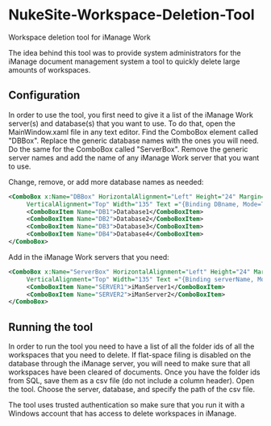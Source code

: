 # NukeSite-Workspace-Deletion-Tool
Workspace deletion tool for iManage Work

The idea behind this tool was to provide system administrators for the iManage document management system a tool to quickly delete large amounts of workspaces. 

## Configuration
In order to use the tool, you first need to give it a list of the iManage Work server(s) and database(s) that you want to use.
To do that, open the MainWindow.xaml file in any text editor. Find the ComboBox element called "DBBox". Replace the generic database names with the ones you will need. Do the same for the ComboBox called "ServerBox". Remove the generic server names and add the name of any iManage Work server that you want to use.

Change, remove, or add more database names as needed:
```xml
<ComboBox x:Name="DBBox" HorizontalAlignment="Left" Height="24" Margin="42,140,0,0" 
     VerticalAlignment="Top" Width="135" Text ="{Binding DBname, Mode=TwoWay}">
     <ComboBoxItem Name="DB1">Database1</ComboBoxItem>
     <ComboBoxItem Name="DB2">Database2</ComboBoxItem>
     <ComboBoxItem Name="DB3">Database3</ComboBoxItem>
     <ComboBoxItem Name="DB4">Database4</ComboBoxItem>
</ComboBox>
```

Add in the iManage Work servers that you need:
```xml
<ComboBox x:Name="ServerBox" HorizontalAlignment="Left" Height="24" Margin="42,82,0,0" 
     VerticalAlignment="Top" Width="135" Text ="{Binding serverName, Mode=TwoWay}">
     <ComboBoxItem Name="SERVER1">iManServer1</ComboBoxItem>
     <ComboBoxItem Name="SERVER2">iManServer2</ComboBoxItem>
</ComboBox>
```
## Running the tool
In order to run the tool you need to have a list of all the folder ids of all the workspaces that you need to delete. If flat-space filing is disabled on the database through the iManage server, you will need to make sure that all workspaces have been cleared of documents. Once you have the folder ids from SQL, save them as a csv file (do not include a column header). 
Open the tool. Choose the server, database, and specify the path of the csv file.

The tool uses trusted authentication so make sure that you run it with a Windows account that has access to delete workspaces in iManage.
